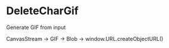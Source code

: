 # DeleteCharGif

Generate GIF from input

CanvasStream -> GIF -> Blob -> window.URL.createObjectURL()